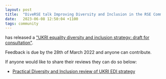 ```yaml
---
layout: post
title:  "DiveRSE talk Improving Diversity and Inclusion in the RSE Community"
date:   2023-06-08 12:50:04 +1100
tags: community
---
```


  has released a ["UKRI equality diversity and inclusion strategy: draft for consultation"](https://www.ukri.org/publications/equality-diversity-and-inclusion-strategy-draft-for-consultation/ukri-equality-diversity-and-inclusion-strategy-draft-for-consultation/).

Feedback is due by the 28th of March 2022 and anyone can contribute.

If anyone would like to share their reviews they can do so below:
- [Practical Diversity and Inclusion review of UKRI EDI strategy](https://www.practicaldiversity.org/2022/02/03/feedback-on-ukri-edi-strategy/)
